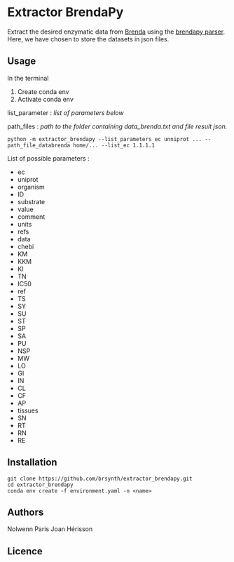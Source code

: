 Extractor BrendaPy
==================

Extract the desired enzymatic data from [Brenda](https://www.brenda-enzymes.org/) 
using the [brendapy parser](https://github.com/matthiaskoenig/brendapy).
Here, we have chosen to store the datasets in json files.


Usage
-----

In the terminal

1. Create conda env
2. Activate conda env


list_parameter : _list_ _of_ _parameters_ _below_

path_files : _path_ _to_ _the_ _folder_ _containing_ _data_brenda.txt_ _and_
_file_ _result_ _json._

```
python -m extractor_brendapy --list_parameters ec unniprot ... --path_file_databrenda home/... --list_ec 1.1.1.1
```

List of possible parameters :
* ec
* uniprot
* organism
* ID
* substrate
* value
* comment
* units
* refs
* data
* chebi
* KM
* KKM
* KI
* TN
* IC50
* ref
* TS
* SY
* SU
* ST
* SP
* SA
* PU
* NSP
* MW
* LO
* GI
* IN
* CL
* CF
* AP
* tissues
* SN
* RT
* RN
* RE

Installation
------------

```
git clone https://github.com/brsynth/extractor_brendapy.git
cd extractor_brendapy
conda env create -f environment.yaml -n <name>
```

Authors
-------
Nolwenn Paris
Joan Hérisson

Licence
-------